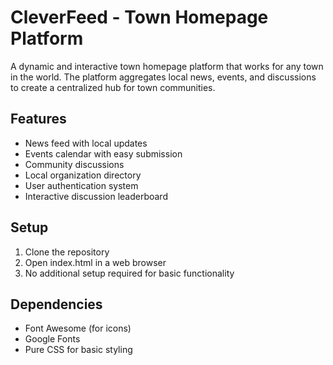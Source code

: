 # CleverFeed - Town Homepage Platform

A dynamic and interactive town homepage platform that works for any town in the world. The platform aggregates local news, events, and discussions to create a centralized hub for town communities.

## Features
- News feed with local updates
- Events calendar with easy submission
- Community discussions
- Local organization directory
- User authentication system
- Interactive discussion leaderboard

## Setup
1. Clone the repository
2. Open index.html in a web browser
3. No additional setup required for basic functionality

## Dependencies
- Font Awesome (for icons)
- Google Fonts
- Pure CSS for basic styling
